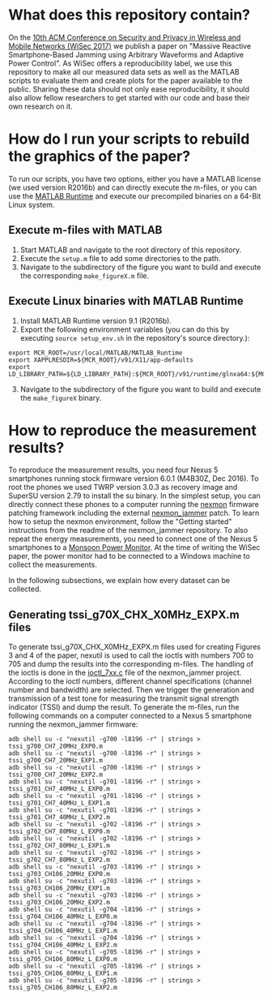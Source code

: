 # What does this repository contain?

On the [10th ACM Conference on Security and Privacy in Wireless and Mobile 
Networks (WiSec 2017)](http://wisec2017.ccs.neu.edu/) we publish a paper on 
"Massive Reactive Smartphone-Based Jamming using Arbitrary Waveforms and 
Adaptive Power Control". As WiSec offers a reproducibility label, we use this 
repository to make all our measured data sets as well as the MATLAB scripts 
to evaluate them and create plots for the paper available to the public. 
Sharing these data should not only ease reproducibility, it should also 
allow fellow researchers to get started with our code and base their own 
research on it.

# How do I run your scripts to rebuild the graphics of the paper?

To run our scripts, you have two options, either you have a MATLAB license
(we used version R2016b) and can directly execute the m-files, or you can use
the [MATLAB Runtime](https://mathworks.com/products/compiler/mcr.html) and
execute our precompiled binaries on a 64-Bit Linux system.

## Execute m-files with MATLAB

1. Start MATLAB and navigate to the root directory of this repository.
2. Execute the `setup.m` file to add some directories to the path.
3. Navigate to the subdirectory of the figure you want to build and execute the corresponding `make_figureX.m` file.

## Execute Linux binaries with MATLAB Runtime

1. Install MATLAB Runtime version 9.1 (R2016b).
2. Export the following environment variables (you can do this by executing `source setup_env.sh` in the repository's source directory.):
```
export MCR_ROOT=/usr/local/MATLAB/MATLAB_Runtime
export XAPPLRESDIR=${MCR_ROOT}/v91/X11/app-defaults
export LD_LIBRARY_PATH=${LD_LIBRARY_PATH}:${MCR_ROOT}/v91/runtime/glnxa64:${MCR_ROOT}/v91/bin/glnxa64:${MCR_ROOT}/v91/sys/os/glnxa64:${MCR_ROOT}/v91/sys/opengl/lib/glnxa64
```
3. Navigate to the subdirectory of the figure you want to build and execute the `make_figureX` binary.

# How to reproduce the measurement results?

To reproduce the measurement results, you need four Nexus 5 smartphones 
running stock firmware version 6.0.1 (M4B30Z, Dec 2016). To root the phones
we used TWRP version 3.0.3 as recovery image and SuperSU version 2.79 to 
install the su binary. In the simplest setup, you can directly connect these
phones to a computer running the [nexmon](https://nexmon.org) firmware patching
framework including the external 
[nexmon_jammer](https://github.com/seemoo-lab/wisec2017_nexmon_jammer) patch.
To learn how to setup the nexmon environment, follow the "Getting started"
instructions from the readme of the nexmon_jammer repository. To also repeat 
the energy measurements, you need to connect one of the Nexus 5 smartphones
to a [Monsoon Power Monitor](https://www.msoon.com/LabEquipment/PowerMonitor/).
At the time of writing the WiSec paper, the power monitor had to be connected
to a Windows machine to collect the measurements.

In the following subsections, we explain how every dataset can be collected.

## Generating tssi_g70X_CHX_X0MHz_EXPX.m files

To generate tssi_g70X_CHX_X0MHz_EXPX.m files used for creating Figures 3 and 4
of the paper, nexutil is used to call the ioctls with numbers 700 to 705 and 
dump the results into the corresponding m-files. The handling of the ioctls is 
done in the
[ioctl_7xx.c](https://github.com/seemoo-lab/wisec2017_nexmon_jammer/blob/master/src/ioctl_7xx.c#L59)
file of the nexmon_jammer project. According to the ioctl numbers, different
channel specifications (channel number and bandwidth) are selected. Then we
trigger the generation and transmission of a test tone for measuring the 
transmit signal strength indicator (TSSI) and dump the result. To generate
the m-files, run the following commands on a computer connected to a Nexus 5
smartphone running the nexmon_jammer firmware:

``` 	
adb shell su -c "nexutil -g700 -l8196 -r" | strings > tssi_g700_CH7_20MHz_EXP0.m
adb shell su -c "nexutil -g700 -l8196 -r" | strings > tssi_g700_CH7_20MHz_EXP1.m
adb shell su -c "nexutil -g700 -l8196 -r" | strings > tssi_g700_CH7_20MHz_EXP2.m
adb shell su -c "nexutil -g701 -l8196 -r" | strings > tssi_g701_CH7_40MHz_L_EXP0.m
adb shell su -c "nexutil -g701 -l8196 -r" | strings > tssi_g701_CH7_40MHz_L_EXP1.m
adb shell su -c "nexutil -g701 -l8196 -r" | strings > tssi_g701_CH7_40MHz_L_EXP2.m
adb shell su -c "nexutil -g702 -l8196 -r" | strings > tssi_g702_CH7_80MHz_L_EXP0.m
adb shell su -c "nexutil -g702 -l8196 -r" | strings > tssi_g702_CH7_80MHz_L_EXP1.m
adb shell su -c "nexutil -g702 -l8196 -r" | strings > tssi_g702_CH7_80MHz_L_EXP2.m
adb shell su -c "nexutil -g703 -l8196 -r" | strings > tssi_g703_CH106_20MHz_EXP0.m
adb shell su -c "nexutil -g703 -l8196 -r" | strings > tssi_g703_CH106_20MHz_EXP1.m
adb shell su -c "nexutil -g703 -l8196 -r" | strings > tssi_g703_CH106_20MHz_EXP2.m
adb shell su -c "nexutil -g704 -l8196 -r" | strings > tssi_g704_CH106_40MHz_L_EXP0.m
adb shell su -c "nexutil -g704 -l8196 -r" | strings > tssi_g704_CH106_40MHz_L_EXP1.m
adb shell su -c "nexutil -g704 -l8196 -r" | strings > tssi_g704_CH106_40MHz_L_EXP2.m
adb shell su -c "nexutil -g705 -l8196 -r" | strings > tssi_g705_CH106_80MHz_L_EXP0.m
adb shell su -c "nexutil -g705 -l8196 -r" | strings > tssi_g705_CH106_80MHz_L_EXP1.m
adb shell su -c "nexutil -g705 -l8196 -r" | strings > tssi_g705_CH106_80MHz_L_EXP2.m
```
